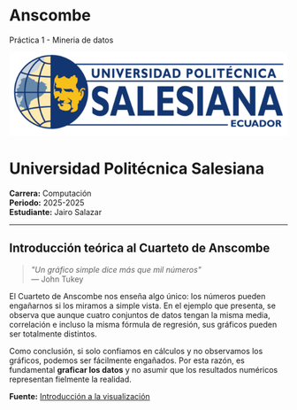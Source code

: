 # Anscombe

Práctica 1 - Mineria de datos

![Logo Universidad Politécnica Salesiana](logo-ups.png)

# Universidad Politécnica Salesiana

**Carrera:** Computación  
**Periodo:** 2025-2025  
**Estudiante:** Jairo Salazar

---

## Introducción teórica al Cuarteto de Anscombe

> *"Un gráfico simple dice más que mil números"*  
> — John Tukey

El Cuarteto de Anscombe nos enseña algo único: los números pueden engañarnos si los miramos a simple vista. En el ejemplo que presenta, se observa que aunque cuatro conjuntos de datos tengan la misma media, correlación e incluso la misma fórmula de regresión, sus gráficos pueden ser totalmente distintos.

Como conclusión, si solo confiamos en cálculos y no observamos los gráficos, podemos ser fácilmente engañados. Por esta razón, es fundamental **graficar los datos** y no asumir que los resultados numéricos representan fielmente la realidad.

**Fuente:** [Introducción a la visualización](https://tereom.github.io/est-computacional-2018/introducciona-a-visualizacion.html)

